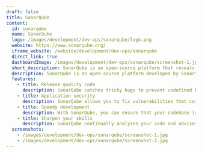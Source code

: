 ```yaml
---
draft: false
title: SonarQube
content:
  id: sonarqube
  name: SonarQube
  logo: /images/development/dev-ops/sonarqube/logo.png
  website: https://www.sonarqube.org/
  iframe_website: /website/development/dev-ops/sonarqube
  direct_link: true
  dashboardImage: /images/development/dev-ops/sonarqube/screenshot-1.jpg
  short_description: SonarQube is an open-source platform that reveals the health of an application and highlights new issues.
  description: SonarQube is an open-source platform developed by SonarSource for continuous inspection of code quality. It can perform automatic reviews with static analysis of code to detect bugs, code smells and security vulnerabilities on 20+ programming languages.
  features:
    - title: Release quality code
      description: SonarQube catches tricky bugs to prevent undefined behaviour from affecting end-users.
    - title: Application security
      description: SonarQube allows you to fix vulnerabilities that compromise your app, and learn AppSec along the way with Security Hotspots.
    - title: Speedy development
      description: With SonarQube, you can ensure that your codebase is clean and maintainable, and thus increase developer velocity.
    - title: Sharpen your skills
      description: SonarQube continually analyzes your code and advises you when corrective action is needed, thus sharpening your skills and helping you to develop as a developer.
  screenshots:
    - /images/development/dev-ops/sonarqube/screenshot-1.jpg
    - /images/development/dev-ops/sonarqube/screenshot-2.jpg
---
```

